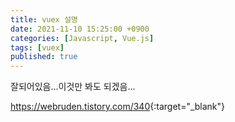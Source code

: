 ```yaml
---
title: vuex 설명
date: 2021-11-10 15:25:00 +0900
categories: [Javascript, Vue.js]
tags: [vuex]
published: true
---
```


잘되어있음...이것만 봐도 되겠음...

<https://webruden.tistory.com/340>{:target="\_blank"}

